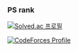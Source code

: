 ### PS rank
[![Solved.ac
프로필](http://mazassumnida.wtf/api/v2/generate_badge?boj=bbangso0322)](https://solved.ac/bbangso0322)

[![CodeForces Profile](https://cf.leed.at?id=bbangso)](https://codeforces.com/profile/bbangso)

